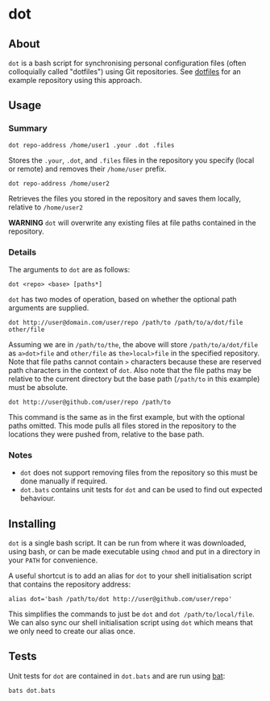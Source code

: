 dot
===

About
-----

`dot` is a bash script for synchronising personal configuration files (often
colloquially called "dotfiles") using Git repositories. See
[dotfiles](https://github.com/eZanmoto/dotfiles) for an example repository using
this approach.

Usage
-----

### Summary

    dot repo-address /home/user1 .your .dot .files

Stores the `.your`, `.dot`, and `.files` files in the repository you specify
(local or remote) and removes their `/home/user` prefix.

    dot repo-address /home/user2

Retrieves the files you stored in the repository and saves them locally,
relative to `/home/user2`

**WARNING** `dot` will overwrite any existing files at file paths contained in
the repository.

### Details

The arguments to `dot` are as follows:

    dot <repo> <base> [paths*]

`dot` has two modes of operation, based on whether the optional path arguments
are supplied.

    dot http://user@domain.com/user/repo /path/to /path/to/a/dot/file other/file

Assuming we are in `/path/to/the`, the above will store `/path/to/a/dot/file` as
`a>dot>file` and `other/file` as `the>local>file` in the specified repository.
Note that file paths cannot contain `>` characters because these are reserved
path characters in the context of `dot`. Also note that the file paths may be
relative to the current directory but the base path (`/path/to` in this example)
must be absolute.

    dot http://user@github.com/user/repo /path/to

This command is the same as in the first example, but with the optional paths
omitted. This mode pulls all files stored in the repository to the locations
they were pushed from, relative to the base path.

### Notes

* `dot` does not support removing files from the repository so this must be done
  manually if required.
* `dot.bats` contains unit tests for `dot` and can be used to find out expected
  behaviour.

Installing
----------

`dot` is a single bash script. It can be run from where it was downloaded, using
bash, or can be made executable using `chmod` and put in a directory in your
`PATH` for convenience.

A useful shortcut is to add an alias for `dot` to your shell initialisation
script that contains the repository address:

    alias dot='bash /path/to/dot http://user@github.com/user/repo'

This simplifies the commands to just be `dot` and `dot /path/to/local/file`. We
can also sync our shell initialisation script using `dot` which means that we
only need to create our alias once.

Tests
-----

Unit tests for `dot` are contained in `dot.bats` and are run using
[bat](https://github.com/sstephenson/bats):

    bats dot.bats
